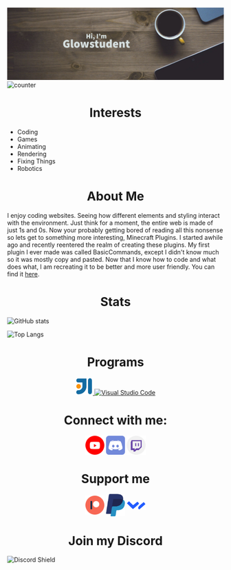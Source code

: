 ![Glowstudent's GitHub Banner](banner.png)
![counter](https://encm3ykyc5knbus.m.pipedream.net)

<h1 align="center">Interests</h1>

- Coding
- Games
- Animating
- Rendering
- Fixing Things
- Robotics

<h1 align="center">About Me</h1>

<p align="left" text-indent='10px'>
  
I enjoy coding websites. Seeing how different elements and styling interact with the environment. Just think for a moment, the entire web is made of just 1s and 0s. Now your probably getting bored of reading all this nonsense so lets get to something more interesting, Minecraft Plugins. I started awhile ago and recently reentered the realm of creating these plugins. My first plugin I ever made was called BasicCommands, except I didn't know much so it was mostly copy and pasted. Now that I know how to code and what does what, I am recreating it to be better and more user friendly. You can find it <a href="https://github.com/Glowstudent777/BasicCommands">here</a>.

</p>

<h1 align="center">Stats</h1>

![GitHub stats](https://github-readme-stats.vercel.app/api?username=Glowstudent777&show_icons=true) 

![Top Langs](https://github-readme-stats.vercel.app/api/top-langs/?username=Glowstudent777&layout=compact)



<h1 align="center">Programs</h1>
<p align="center">
<a href="https://www.jetbrains.com/idea/" target="_blank"> <img style="cursor:pointer;" title="Intellij Idea" src="https://raw.githubusercontent.com/devicons/devicon/master/icons/intellij/intellij-original.svg" alt="Intellij" width="40" height="40"/> </a>
<a href="https://code.visualstudio.com/" target="_blank"> <img style="cursor:pointer;" title="Visual Studio Code" src="https://img.icons8.com/color/40/000000/visual-studio-code-2019.png" alt="Visual Studio Code" width="40" height="40"/> </a>
</p>

<h1 align="Center">Connect with me:</h1>
<p align="center">
<a href = 'https://www.youtube.com/channel/UCVaCrjoH8F1eygFMC7gTDeg'> <img width = '44px' align= 'center' style="cursor:pointer;" title="Youtube Channel" src="icons/youtube.svg"/></a>
<a href = 'https://discord.com/invite/4wM63P7ZUd'> <img width = '44px' align= 'center' style="cursor:pointer;" title="Discord Server" src="icons/discord.svg"/></a>
<a href = 'https://www.twitch.tv/glowstudent'> <img width = '44px' align= 'center' style="cursor:pointer;" title="Twitch" src="icons/twitch.svg"/></a> 
</p>

<h1 align="Center">Support me</h1>
<p align="center">
<a href='https://www.patreon.com/Glowstudent'> <img width='44px' align='center' style="cursor:pointer;" title="Patreon" src="icons/Patreon.svg"></a>
<a href='https://www.paypal.me/Glowstudent'> <img width='44px' align='center' style="cursor:pointer;" title="PayPal" src="icons/paypal.svg"></a>
<a href='https://wlo.link/@Glowstudent'> <img width='44px' align='center' style="cursor:pointer;" title="Willow" src="icons/Willow.svg"></a>
</p>

<h1 align="Center">Join my Discord</h1>

![Discord Shield](https://discordapp.com/api/guilds/774005477617041440/widget.png?style=banner2)
